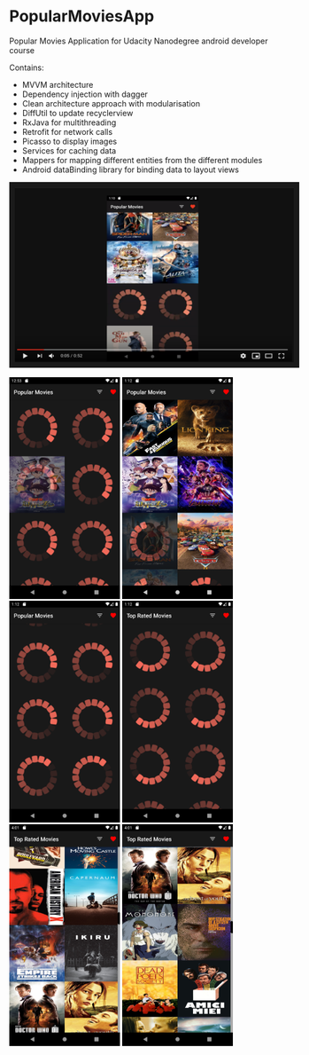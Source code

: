 # PopularMoviesApp
Popular Movies Application for Udacity Nanodegree android developer course

Contains:
- MVVM architecture
- Dependency injection with dagger
- Clean architecture approach with modularisation
- DiffUtil to update recyclerview
- RxJava for multithreading
- Retrofit for network calls
- Picasso to display images
- Services for caching data
- Mappers for mapping different entities from the different modules
- Android dataBinding library for binding data to layout views

<a href="http://www.youtube.com/watch?feature=player_embedded&v=KPCqwD2kTL4
" target="_blank"><img src="screenshots/popular_movie.png"
alt="App demo video" width="560" height="315" border="10" /></a>

<p float="left">
  <img src="screenshots/Screenshot_1565265240.png" width="200" height="400"> 
  <img src="screenshots/Screenshot_1565266337.png" width="200" height="400">
  <img src="screenshots/Screenshot_1565266341.png" width="200" height="400">
  <img src="screenshots/Screenshot_1565266345.png" width="200" height="400">
  <img src="screenshots/Screenshot_1565276478.png" width="200" height="400">
  <img src="screenshots/Screenshot_1565276483.png" width="200" height="400">
</p>
